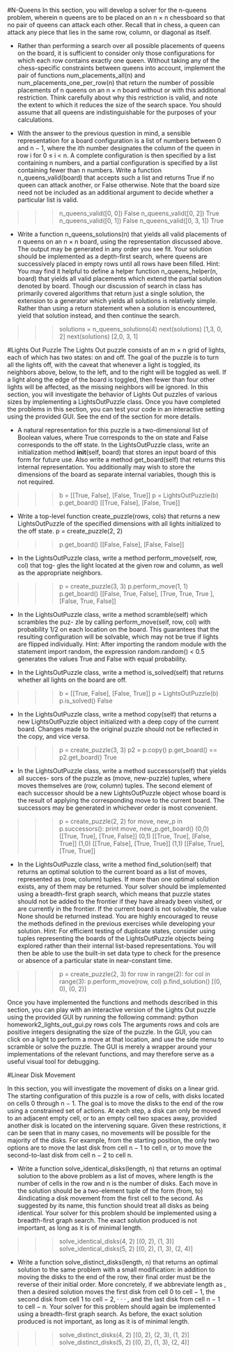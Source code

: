 #N-Queens
In this section, you will develop a solver for the n-queens problem, wherein n queens are to be placed on
an n × n chessboard so that no pair of queens can attack each other. Recall that in chess, a queen can attack
any piece that lies in the same row, column, or diagonal as itself.

* Rather than performing a search over all possible placements of queens on the board, it
is sufficient to consider only those configurations for which each row contains exactly one queen.
Without taking any of the chess-specific constraints between queens into account, implement the pair
of functions num_placements_all(n) and num_placements_one_per_row(n) that return the number
of possible placements of n queens on an n × n board without or with this additional restriction.
Think carefully about why this restriction is valid, and note the extent to which it reduces the size of
the search space. You should assume that all queens are indistinguishable for the purposes of your
calculations.

* With the answer to the previous question in mind, a sensible representation for a board
configuration is a list of numbers between 0 and n − 1, where the ith number designates the column
of the queen in row i for 0 ≤ i < n. A complete configuration is then specified by a list containing
n numbers, and a partial configuration is specified by a list containing fewer than n numbers. Write
a function n_queens_valid(board) that accepts such a list and returns True if no queen can attack
another, or False otherwise. Note that the board size need not be included as an additional argument
to decide whether a particular list is valid.

>>> n_queens_valid([0, 0])
False
>>> n_queens_valid([0, 2])
True
>>> n_queens_valid([0, 1])
False
>>> n_queens_valid([0, 3, 1])
True


* Write a function n_queens_solutions(n) that yields all valid placements of n queens
on an n × n board, using the representation discussed above. The output may be generated in any
order you see fit. Your solution should be implemented as a depth-first search, where queens are
successively placed in empty rows until all rows have been filled. Hint: You may find it helpful to
define a helper function n_queens_helper(n, board) that yields all valid placements which extend
the partial solution denoted by board.
Though our discussion of search in class has primarily covered algorithms that return just a single
solution, the extension to a generator which yields all solutions is relatively simple. Rather than using
a return statement when a solution is encountered, yield that solution instead, and then continue
the search.

>>>solutions = n_queens_solutions(4)
>>>next(solutions)
[1,3, 0, 2]
next(solutions)
[2,0, 3, 1]

#Lights Out Puzzle
The Lights Out puzzle consists of an m × n grid of lights, each of which has two states: on and off. The
goal of the puzzle is to turn all the lights off, with the caveat that whenever a light is toggled, its neighbors
above, below, to the left, and to the right will be toggled as well. If a light along the edge of the board is
toggled, then fewer than four other lights will be affected, as the missing neighbors will be ignored.
In this section, you will investigate the behavior of Lights Out puzzles of various sizes by implementing a
LightsOutPuzzle class. Once you have completed the problems in this section, you can test your code in
an interactive setting using the provided GUI. See the end of the section for more details.

* A natural representation for this puzzle is a two-dimensional list of Boolean values, where
True corresponds to the on state and False corresponds to the off state. In the LightsOutPuzzle
class, write an initialization method __init__(self, board) that stores an input board of this form
for future use. Also write a method get_board(self) that returns this internal representation. You
additionally may wish to store the dimensions of the board as separate internal variables, though this
is not required.
>>> b = [[True, False], [False, True]]
>>> p = LightsOutPuzzle(b)
>>> p.get_board()
[[True, False], [False, True]]

* Write a top-level function create_puzzle(rows, cols) that returns a new LightsOutPuzzle
of the specified dimensions with all lights initialized to the off state.
p = create_puzzle(2, 2)
>>> p.get_board()
[[False, False], [False, False]]

* In the LightsOutPuzzle class, write a method perform_move(self, row, col) that tog-
gles the light located at the given row and column, as well as the appropriate neighbors.
>>> p = create_puzzle(3, 3)
>>> p.perform_move(1, 1)
>>> p.get_board()
[[False, True, False],
[True, True, True ],
[False, True, False]]

* In the LightsOutPuzzle class, write a method scramble(self) which scrambles the puz-
zle by calling perform_move(self, row, col) with probability 1/2 on each location on the board.
This guarantees that the resulting configuration will be solvable, which may not be true if lights are
flipped individually. Hint: After importing the random module with the statement import random,
the expression random.random() < 0.5 generates the values True and False with equal probability.

* In the LightsOutPuzzle class, write a method is_solved(self) that returns whether all
lights on the board are off.
>>> b = [[True, False], [False, True]]
>>> p = LightsOutPuzzle(b)
>>> p.is_solved()
False

* In the LightsOutPuzzle class, write a method copy(self) that returns a new LightsOutPuzzle
object initialized with a deep copy of the current board. Changes made to the original puzzle should
not be reflected in the copy, and vice versa.
>>> p = create_puzzle(3, 3)
>>> p2 = p.copy()
>>> p.get_board() == p2.get_board()
True

* In the LightsOutPuzzle class, write a method successors(self) that yields all succes-
sors of the puzzle as (move, new-puzzle) tuples, where moves themselves are (row, column) tuples.
The second element of each successor should be a new LightsOutPuzzle object whose board is the
result of applying the corresponding move to the current board. The successors may be generated in
whichever order is most convenient.

>>> p = create_puzzle(2, 2)
>>> for move, new_p in p.successors():
        print move, new_p.get_board()
(0,0) [[True, True], [True, False]]
(0,1) [[True, True], [False, True]]
(1,0) [[True, False], [True, True]]
(1,1) [[False, True], [True, True]]

* In the LightsOutPuzzle class, write a method find_solution(self) that returns an
optimal solution to the current board as a list of moves, represented as (row, column) tuples. If more
than one optimal solution exists, any of them may be returned. Your solver should be implemented
using a breadth-first graph search, which means that puzzle states should not be added to the frontier
if they have already been visited, or are currently in the frontier. If the current board is not solvable,
the value None should be returned instead. You are highly encouraged to reuse the methods defined
in the previous exercises while developing your solution.
Hint: For efficient testing of duplicate states, consider using tuples representing the boards of the
LightsOutPuzzle objects being explored rather than their internal list-based representations. You
will then be able to use the built-in set data type to check for the presence or absence of a particular
state in near-constant time.

>>> p = create_puzzle(2, 3)
>>> for row in range(2):
      for col in range(3):
        p.perform_move(row, col)
>>> p.find_solution()
[(0, 0), (0, 2)]

Once you have implemented the functions and methods described in this section, you can play with an
interactive version of the Lights Out puzzle using the provided GUI by running the following command:
python homework2_lights_out_gui.py rows cols
The arguments rows and cols are positive integers designating the size of the puzzle.
In the GUI, you can click on a light to perform a move at that location, and use the side menu to scramble
or solve the puzzle. The GUI is merely a wrapper around your implementations of the relevant functions,
and may therefore serve as a useful visual tool for debugging.

#Linear Disk Movement

In this section, you will investigate the movement of disks on a linear grid.
The starting configuration of this puzzle is a row of cells, with disks located on cells 0 through n − 1. The
goal is to move the disks to the end of the row using a constrained set of actions. At each step, a disk can
only be moved to an adjacent empty cell, or to an empty cell two spaces away, provided another disk is
located on the intervening square. Given these restrictions, it can be seen that in many cases, no movements
will be possible for the majority of the disks. For example, from the starting position, the only two options
are to move the last disk from cell n − 1 to cell n, or to move the second-to-last disk from cell n − 2 to cell n.

* Write a function solve_identical_disks(length, n) that returns an optimal solution
to the above problem as a list of moves, where length is the number of cells in the row and n is the
number of disks. Each move in the solution should be a two-element tuple of the form (from, to)
4indicating a disk movement from the first cell to the second. As suggested by its name, this function
should treat all disks as being identical.
Your solver for this problem should be implemented using a breadth-first graph search. The exact
solution produced is not important, as long as it is of minimal length.

>>> solve_identical_disks(4, 2)
[(0, 2), (1, 3)]
>>> solve_identical_disks(5, 2)
[(0, 2), (1, 3), (2, 4)]

* Write a function solve_distinct_disks(length, n) that returns an optimal solution to
the same problem with a small modification: in addition to moving the disks to the end of the row,
their final order must be the reverse of their initial order. More concretely, if we abbreviate length as
, then a desired solution moves the first disk from cell 0 to cell − 1, the second disk from cell 1 to
cell − 2, · · · , and the last disk from cell n − 1 to cell − n.
Your solver for this problem should again be implemented using a breadth-first graph search. As
before, the exact solution produced is not important, as long as it is of minimal length.

>>> solve_distinct_disks(4, 2)
[(0, 2), (2, 3), (1, 2)]
>>> solve_distinct_disks(5, 2)
[(0, 2), (1, 3), (2, 4)]




